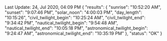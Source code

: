 
Last Update: 24, Jul 2020, 04:09 PM
{
  "results": {
    "sunrise": "10:52:20 AM",
    "sunset": "9:07:46 PM",
    "solar_noon": "4:00:03 PM",
    "day_length": "10:15:26",
    "civil_twilight_begin": "10:25:24 AM",
    "civil_twilight_end": "9:34:42 PM",
    "nautical_twilight_begin": "9:54:48 AM",
    "nautical_twilight_end": "10:05:18 PM",
    "astronomical_twilight_begin": "9:24:47 AM",
    "astronomical_twilight_end": "10:35:19 PM"
  },
  "status": "OK"
}